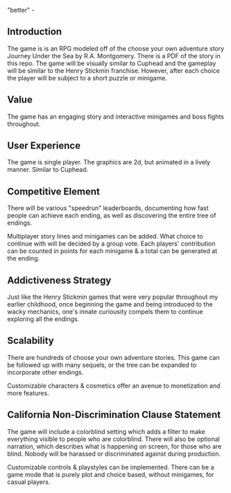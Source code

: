 "better" -

## Introduction

The game is is an RPG modeled off of the choose your own adventure story Journey Under the Sea by R.A. Montgomery. There is a PDF of the story in this repo. The game will be visually similar to Cuphead and the gameplay will be similar to the Henry Stickmin franchise.
However, after each choice the player will be subject to a short puzzle or minigame.

## Value

The game has an engaging story and interactive minigames and boss fights throughout.

## User Experience

The game is single player. The graphics are 2d, but animated in a lively manner. Similar to Cuphead.

## Competitive Element

There will be various "speedrun" leaderboards, documenting how fast people can achieve each ending, as well as discovering the entire tree of endings.

Multiplayer story lines and minigames can be added. What choice to continue with will be decided by a group vote. Each players' contribution can be counted in points for each minigame & a total can be generated at the ending.

## Addictiveness Strategy

Just like the Henry Stickmin games that were very popular throughout my earlier childhood, once beginning the game and being introduced to the wacky mechanics, one's innate curiousity compels them to continue exploring all the endings.

## Scalability

There are hundreds of choose your own adventure stories. This game can be followed up with many sequels, or the tree can be expanded to incorporate other endings.

Customizable characters & cosmetics offer an avenue to monetization and more features.

## California Non-Discrimination Clause Statement

The game will include a colorblind setting which adds a filter to make everything visible to people who are colorblind. There will also be optional narration, which describes what is happening on screen, for those who are blind. Nobody will be harassed or discriminated against during production.

Customizable controls & playstyles can be implemented. There can be a game mode that is purely plot and choice based, without minigames, for casual players.
